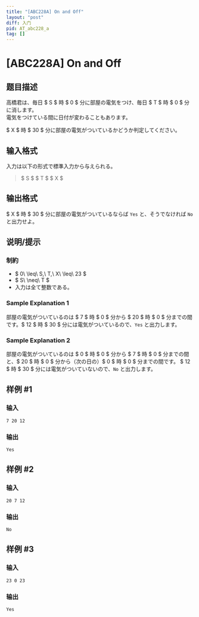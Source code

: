 ```yaml
---
title: "[ABC228A] On and Off"
layout: "post"
diff: 入门
pid: AT_abc228_a
tag: []
---
```


# [ABC228A] On and Off

## 题目描述

[problemUrl]: https://atcoder.jp/contests/abc228/tasks/abc228_a

高橋君は、毎日 $ S $ 時 $ 0 $ 分に部屋の電気をつけ、毎日 $ T $ 時 $ 0 $ 分に消します。  
 電気をつけている間に日付が変わることもあります。

$ X $ 時 $ 30 $ 分に部屋の電気がついているかどうか判定してください。

## 输入格式

入力は以下の形式で標準入力から与えられる。

> $ S $ $ T $ $ X $

## 输出格式

$ X $ 時 $ 30 $ 分に部屋の電気がついているならば `Yes` と、そうでなければ `No` と出力せよ。

## 说明/提示

### 制約

- $ 0\ \leq\ S,\ T,\ X\ \leq\ 23 $
- $ S\ \neq\ T $
- 入力は全て整数である。

### Sample Explanation 1

部屋の電気がついているのは $ 7 $ 時 $ 0 $ 分から $ 20 $ 時 $ 0 $ 分までの間です。$ 12 $ 時 $ 30 $ 分には電気がついているので、`Yes` と出力します。

### Sample Explanation 2

部屋の電気がついているのは $ 0 $ 時 $ 0 $ 分から $ 7 $ 時 $ 0 $ 分までの間と、$ 20 $ 時 $ 0 $ 分から（次の日の）$ 0 $ 時 $ 0 $ 分までの間です。 $ 12 $ 時 $ 30 $ 分には電気がついていないので、`No` と出力します。

## 样例 #1

### 输入

```
7 20 12
```

### 输出

```
Yes
```

## 样例 #2

### 输入

```
20 7 12
```

### 输出

```
No
```

## 样例 #3

### 输入

```
23 0 23
```

### 输出

```
Yes
```

